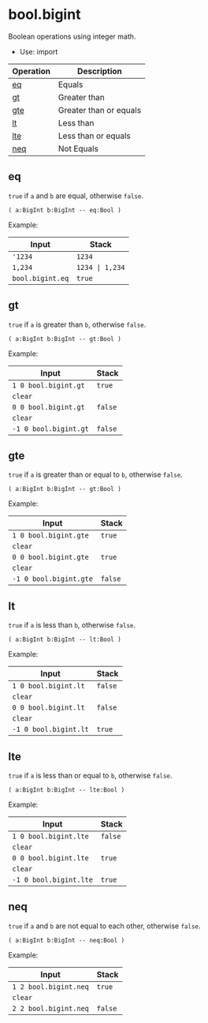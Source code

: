 # bool.bigint

<!-- eval: import bool.bigint -->

Boolean operations using integer math.

- Use: import

<!-- index -->

| Operation         | Description
|-------------------|----------------
| [eq](#eq)         | Equals
| [gt](#gt)         | Greater than
| [gte](#gte)       | Greater than or equals
| [lt](#lt)         | Less than
| [lte](#lte)       | Less than or equals
| [neq](#neq)       | Not Equals


## eq

`true` if `a` and `b` are equal, otherwise `false`.

    ( a:BigInt b:BigInt -- eq:Bool )

Example:

<!-- test: eq -->

| Input            | Stack
|------------------|------------------
| `'1234`          | `1234`
| `1,234`          | `1234 \| 1,234`
| `bool.bigint.eq` | `true`


## gt

`true` if `a` is greater than `b`, otherwise `false`.

    ( a:BigInt b:BigInt -- gt:Bool )

Example:

<!-- test: gt -->

| Input                  | Stack
|------------------------|-------------
| `1 0 bool.bigint.gt`   | `true`
| `clear`                |
| `0 0 bool.bigint.gt`   | `false`
| `clear`                |
| `-1 0 bool.bigint.gt`  | `false`


## gte

`true` if `a` is greater than or equal to `b`, otherwise `false`.

    ( a:BigInt b:BigInt -- gt:Bool )

Example:

<!-- test: gte -->

| Input                  | Stack
|------------------------|-------------
| `1 0 bool.bigint.gte`  | `true`
| `clear`                |
| `0 0 bool.bigint.gte`  | `true`
| `clear`                |
| `-1 0 bool.bigint.gte` | `false`


## lt

`true` if `a` is less than `b`, otherwise `false`.

    ( a:BigInt b:BigInt -- lt:Bool )

Example:

<!-- test: lt-->

| Input                  | Stack
|------------------------|-------------
| `1 0 bool.bigint.lt`   | `false`
| `clear`                |
| `0 0 bool.bigint.lt`   | `false`
| `clear`                |
| `-1 0 bool.bigint.lt`  | `true`


## lte

`true` if `a` is less than or equal to `b`, otherwise `false`.

    ( a:BigInt b:BigInt -- lte:Bool )

Example:

<!-- test: lte -->

| Input                  | Stack
|------------------------|-------------
| `1 0 bool.bigint.lte`  | `false`
| `clear`                |
| `0 0 bool.bigint.lte`  | `true`
| `clear`                |
| `-1 0 bool.bigint.lte` | `true`


## neq

`true` if `a` and `b` are not equal to each other, otherwise `false`.

    ( a:BigInt b:BigInt -- neq:Bool )

Example:

<!-- test: neq -->

| Input                 | Stack
|-----------------------|-------------
| `1 2 bool.bigint.neq` | `true`
| `clear`               |
| `2 2 bool.bigint.neq` | `false`


